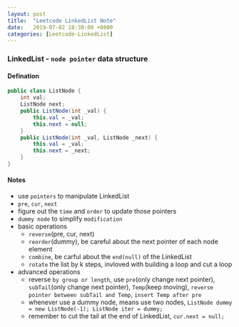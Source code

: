 ```yaml
---
layout: post
title:  "Leetcode LinkedList Note"
date:   2019-07-02 18:30:00 +0800
categories: [Leetcode-LinkedList]
---
```

### LinkedList - `node pointer` data structure

#### Defination

```java
public class ListNode {
    int val;
    ListNode next;
    public ListNode(int _val) {
        this.val = _val;
        this.next = null;
    }
    public ListNode(int _val, ListNode _next) {
        this.val = _val;
        this.next = _next;
    }
}
```
#### Notes
- use `pointers` to manipulate LinkedList 
- `pre`, `cur`, `next`
- figure out the `time` and `order` to update those pointers
- `dummy node` to simplify `modification`
- basic operations
    - `reverse`(pre, cur, next)
    - `reorder`(dummy), be careful about the next pointer of each node element
    - `combine`, be carful about the `end(null)` of the LinkedList
    - `rotate` the list by k steps, invloved with building a loop and cut a loop
- advanced operations
    - reverse `by group or length`, use `pre`(only change next pointer), `subTail`(only change next pointer), `Temp`(keep moving), `reverse pointer between subTail and Temp`, `insert Temp after pre`
    - whenever use a dummy node, means use two nodes, `ListNode dummy = new ListNode(-1); ListNode iter = dummy;`
    - remember to cut the tail at the end of LinkedList, `cur.next = null;`